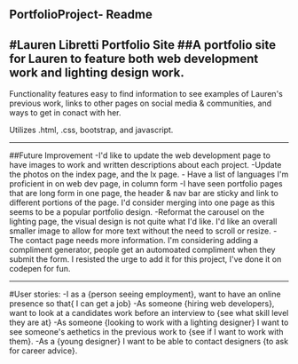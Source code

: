 ## PortfolioProject- Readme 
#Lauren Libretti Portfolio Site 
##A portfolio site for Lauren to feature both web development work and lighting design work. 
----
Functionality features easy to find information to see examples of Lauren's previous work, links to other pages on social media & communities, and ways to get in conact with her. 

Utilizes .html, .css, bootstrap, and javascript.

----
##Future Improvement
    -I'd like to update the web development page to have images to work and written descriptions about each project.
    -Update the photos on the index page, and the lx page. 
    - Have a list of languages I'm proficient in on web dev page, in column form
    -I have seen portfolio pages that are long form in one page, the header & nav bar are sticky and link to different portions of the page. I'd consider merging into one page as this seems to be a popular portfolio design. 
    -Reformat the carousel on the lighting page, the visual design is not quite what I'd like. I'd like an overall smaller image to allow for more text without the need to scroll or resize.
    -The contact page needs more information. I'm considering adding a compliment generator, people get an automoated compliment when they submit the form. I resisted the urge to add it for this project, I've done it on codepen for fun.
    
----
#User stories: 
-I as a {person seeing employment}, want to have an online presence so that{ I can get a job}
-As someone {hiring  web developers}, want to look at a candidates work before an interview to {see what skill level they are at}
-As someone {looking to work with a lighting designer} I want to see someone's aethetics in the previous work to {see if I want to work with them}.
-As a {young designer} I want to be able to contact designers {to ask for career advice}.
